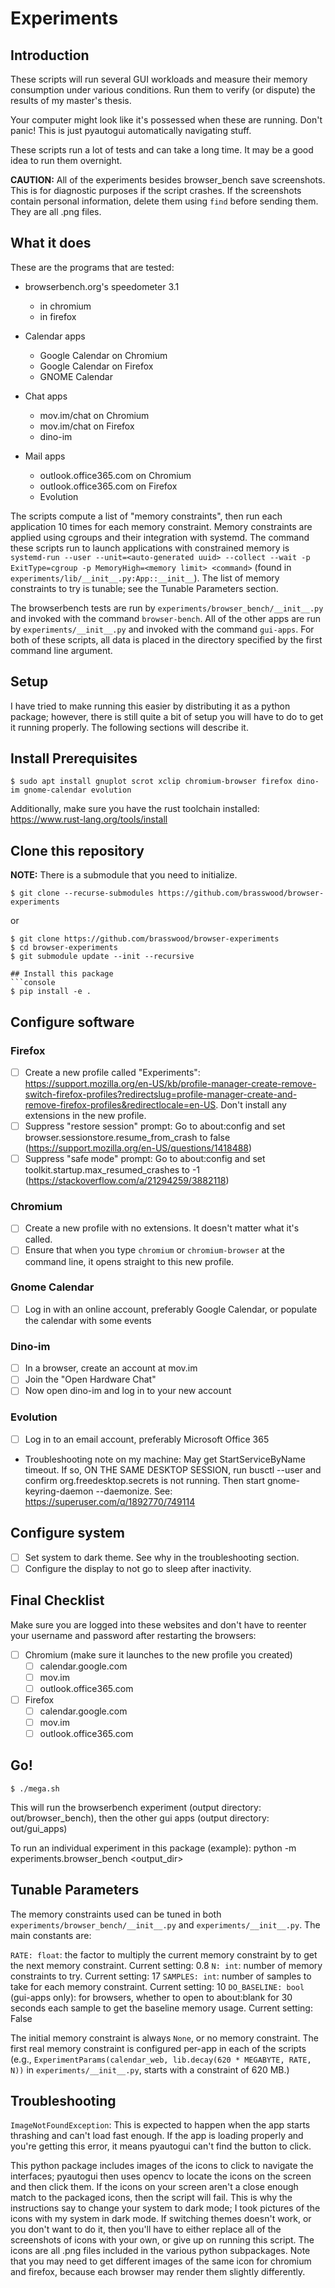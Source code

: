 # Experiments
## Introduction
These scripts will run several GUI workloads and measure their memory consumption under various conditions.
Run them to verify (or dispute) the results of my master's thesis.

Your computer might look like it's possessed when these are running. Don't panic! This is just pyautogui automatically navigating stuff.

These scripts run a lot of tests and can take a long time. It may be a good idea to run them overnight.

**CAUTION:** All of the experiments besides browser_bench save screenshots. This is for diagnostic purposes if the script crashes.
If the screenshots contain personal information, delete them using `find` before sending them. They are all .png files.

## What it does
These are the programs that are tested:

- browserbench.org's speedometer 3.1
  - in chromium
  - in firefox

- Calendar apps
  - Google Calendar on Chromium
  - Google Calendar on Firefox
  - GNOME Calendar

- Chat apps
  - mov.im/chat on Chromium
  - mov.im/chat on Firefox
  - dino-im

- Mail apps
  - outlook.office365.com on Chromium
  - outlook.office365.com on Firefox
  - Evolution

The scripts compute a list of "memory constraints", then run each application 10 times for each memory constraint.
Memory constraints are applied using cgroups and their integration with systemd. The command these scripts run to
launch applications with constrained memory is `systemd-run --user --unit=<auto-generated uuid> --collect --wait -p ExitType=cgroup -p MemoryHigh=<memory limit> <command>` (found in `experiments/lib/__init__.py:App::__init__`). The
list of memory constraints to try is tunable; see the Tunable Parameters section.

The browserbench tests are run by `experiments/browser_bench/__init__.py` and invoked with the command `browser-bench`.
All of the other apps are run by `experiments/__init__.py` and invoked with the command `gui-apps`. For both of these
scripts, all data is placed in the directory specified by the first command line argument.

## Setup
I have tried to make running this easier by distributing it as a python package; however, there is still quite a bit of setup you will have to do to get it running properly. The following sections will describe it.

## Install Prerequisites
```console
$ sudo apt install gnuplot scrot xclip chromium-browser firefox dino-im gnome-calendar evolution
```

Additionally, make sure you have the rust toolchain installed: https://www.rust-lang.org/tools/install

## Clone this repository
**NOTE:** There is a submodule that you need to initialize.
```console
$ git clone --recurse-submodules https://github.com/brasswood/browser-experiments
```
or
```console
$ git clone https://github.com/brasswood/browser-experiments
$ cd browser-experiments
$ git submodule update --init --recursive

## Install this package
```console
$ pip install -e .
```

## Configure software

### Firefox
- [ ] Create a new profile called "Experiments": https://support.mozilla.org/en-US/kb/profile-manager-create-remove-switch-firefox-profiles?redirectslug=profile-manager-create-and-remove-firefox-profiles&redirectlocale=en-US. Don't install any extensions in the new profile.
- [ ] Suppress "restore session" prompt: Go to about:config and set browser.sessionstore.resume_from_crash to false (https://support.mozilla.org/en-US/questions/1418488) 
- [ ] Suppress "safe mode" prompt: Go to about:config and set toolkit.startup.max_resumed_crashes to -1 (https://stackoverflow.com/a/21294259/3882118)

### Chromium
- [ ] Create a new profile with no extensions. It doesn't matter what it's called.
- [ ] Ensure that when you type `chromium` or `chromium-browser` at the command line, it opens straight to this new profile.

### Gnome Calendar
- [ ] Log in with an online account, preferably Google Calendar, or populate the calendar with some events

### Dino-im
- [ ] In a browser, create an account at mov.im
- [ ] Join the "Open Hardware Chat"
- [ ] Now open dino-im and log in to your new account

### Evolution
- [ ] Log in to an email account, preferably Microsoft Office 365
- Troubleshooting note on my machine: May get StartServiceByName timeout. If so, ON THE SAME DESKTOP SESSION, run busctl --user and confirm org.freedesktop.secrets is not running. Then start gnome-keyring-daemon --daemonize. See: https://superuser.com/q/1892770/749114

## Configure system
- [ ] Set system to dark theme. See why in the troubleshooting section.
- [ ] Configure the display to not go to sleep after inactivity.

## Final Checklist
Make sure you are logged into these websites and don't have to reenter your username and password after restarting the browsers:

- [ ] Chromium (make sure it launches to the new profile you created)
  - [ ] calendar.google.com
  - [ ] mov.im
  - [ ] outlook.office365.com

- [ ] Firefox
  - [ ] calendar.google.com
  - [ ] mov.im
  - [ ] outlook.office365.com

## Go!
```console
$ ./mega.sh
```

This will run the browserbench experiment (output directory: out/browser_bench), then the other
gui apps (output directory: out/gui_apps)

To run an individual experiment in this package (example): python -m experiments.browser_bench <output_dir>

## Tunable Parameters
The memory constraints used can be tuned in both `experiments/browser_bench/__init__.py` and
`experiments/__init__.py`. The main constants are:

`RATE: float`: the factor to multiply the current memory constraint by to get the next memory constraint. Current setting: 0.8
`N: int`: number of memory constraints to try. Current setting: 17
`SAMPLES: int`: number of samples to take for each memory constraint. Current setting: 10
`DO_BASELINE: bool` (gui-apps only): for browsers, whether to open to about:blank for 30 seconds each sample to get the baseline
memory usage. Current setting: False

The initial memory constraint is always `None`, or no memory constraint. The first real memory constraint
is configured per-app in each of the scripts (e.g., `ExperimentParams(calendar_web, lib.decay(620 * MEGABYTE, RATE, N))`
in `experiments/__init__.py`, starts with a constraint of 620 MB.)

## Troubleshooting

`ImageNotFoundException`: This is expected to happen when the app starts thrashing and can't load fast enough. If the app is loading properly and you're getting this error, it means pyautogui can't find the button to click.

This python package includes images of the icons to click to navigate the interfaces; pyautogui then uses opencv to locate the icons on the screen and then click them. If the icons on your screen aren't a close enough match to the packaged icons, then the script will fail. This is why the instructions say to change your system to dark mode; I took pictures of the icons with my system in dark mode. If switching themes doesn't work, or you don't want to do it, then you'll have to either replace all of the screenshots of icons with your own, or give up on running this script. The icons are all .png files included in the various python subpackages. Note that you may need to get different images of the same icon for chromium and firefox, because each browser may render them slightly differently.
